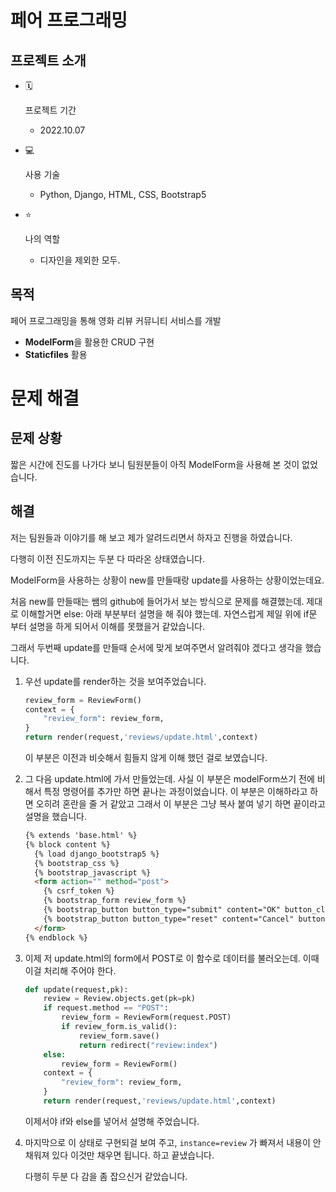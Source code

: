 # 페어 프로그래밍

## 프로젝트 소개

- 🗓

  프로젝트 기간

  - 2022.10.07

- 💻

  사용 기술

  - Python, Django, HTML, CSS, Bootstrap5

- ⭐

  나의 역할

  - 디자인을 제외한 모두.

## 목적

페어 프로그래밍을 통해 영화 리뷰 커뮤니티 서비스를 개발

- **ModelForm**을 활용한 CRUD 구현
- **Staticfiles** 활용

# 문제 해결

## 문제 상황

짧은 시간에 진도를 나가다 보니 팀원분들이 아직 ModelForm을 사용해 본 것이 없었습니다. 

## 해결

저는 팀원들과 이야기를 해 보고 제가 알려드리면서 하자고 진행을 하였습니다. 

다행히 이전 진도까지는 두분 다 따라온 상태였습니다. 

ModelForm을 사용하는 상황이 new를 만들때랑 update를 사용하는 상황이었는데요.

처음 new를 만들때는 쌤의 github에 들어가서 보는 방식으로 문제를 해결했는데. 제대로 이해할거면 else: 아래 부분부터 설명을 해 줘야 했는데. 자연스럽게 제일 위에 if문 부터 설명을 하게 되어서 이해를 못했을거 같았습니다. 

그래서 두번째 update를 만들때 순서에 맞게 보여주면서 알려줘야 겠다고 생각을 했습니다. 

1. 우선 update를 render하는 것을 보여주었습니다. 
   ```python
   review_form = ReviewForm()
   context = {
       "review_form": review_form,
   }
   return render(request,'reviews/update.html',context)
   ```

   이 부분은 이전과 비슷해서 힘들지 않게 이해 했던 걸로 보였습니다. 

2. 그 다음 update.html에 가서 만들었는데. 사실 이 부분은 modelForm쓰기 전에 비해서 특정 명령어를 추가만 하면 끝나는 과정이었습니다. 이 부분은 이해하라고 하면 오히려 혼란을 줄 거 같았고 그래서 이 부분은 그냥 복사 붙여 넣기 하면 끝이라고 설명을 했습니다. 

   ```html
   {% extends 'base.html' %}
   {% block content %}
     {% load django_bootstrap5 %}
     {% bootstrap_css %}
     {% bootstrap_javascript %}
     <form action="" method="post">
       {% csrf_token %}
       {% bootstrap_form review_form %}
       {% bootstrap_button button_type="submit" content="OK" button_class="btn-primary col-3"%}
       {% bootstrap_button button_type="reset" content="Cancel" button_class="btn-primary col-3"%}
     </form>
   {% endblock %}
   ```

3. 이제 저 update.html의 form에서 POST로 이 함수로 데이터를 불러오는데. 이때 이걸 처리해 주어야 한다. 

   ```python
   def update(request,pk):
       review = Review.objects.get(pk=pk)
       if request.method == "POST":
           review_form = ReviewForm(request.POST)
           if review_form.is_valid():
               review_form.save()
               return redirect("review:index")
       else:
           review_form = ReviewForm()
       context = {
           "review_form": review_form,
       }
       return render(request,'reviews/update.html',context)
   ```

   이제서야 if와 else를 넣어서 설명해 주었습니다. 

4. 마지막으로 이 상태로 구현되걸 보여 주고, `instance=review` 가 빠져서 내용이 안채워져 있다 이것만 채우면 됩니다. 하고 끝냈습니다. 

   다행히 두분 다 감을 좀 잡으신거 같았습니다. 

   

   

   

   

   

   
